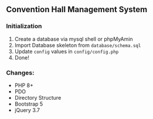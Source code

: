 ## Convention Hall Management System

### Initialization

1. Create a database via mysql shell or phpMyAmin
2. Import Database skeleton from `database/schema.sql`
3. Update `config` values in `config/config.php`
4. Done!

### Changes:

-   PHP 8+
-   PDO
-   Directory Structure
-   Bootstrap 5
-   jQuery 3.7
